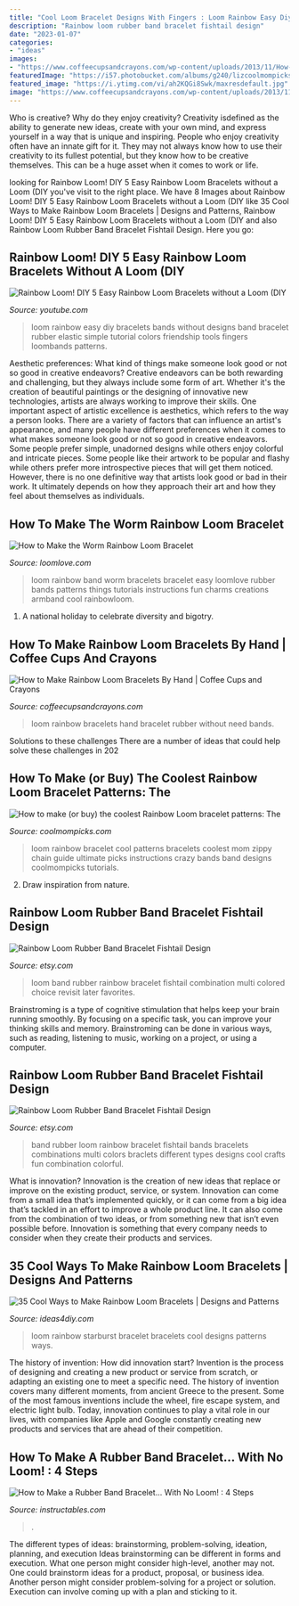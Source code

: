 ```yaml
---
title: "Cool Loom Bracelet Designs With Fingers : Loom Rainbow Easy Diy Bracelets Bands Without Designs Band Bracelet Rubber Elastic Simple Tutorial Colors Friendship Tools Fingers Loombands Patterns"
description: "Rainbow loom rubber band bracelet fishtail design"
date: "2023-01-07"
categories:
- "ideas"
images:
- "https://www.coffeecupsandcrayons.com/wp-content/uploads/2013/11/How-to-Make-a-Rainbow-Loom-Bracelet-Without-the-Loom-All-you-need-is-this-video-and-some-rubber-bands1.jpg"
featuredImage: "https://i57.photobucket.com/albums/g240/lizcoolmompicks/CMP_13/zippy-chain-rainbow-loom-tashisbracelets_zps4d11068d.jpg"
featured_image: "https://i.ytimg.com/vi/ah2KQGi8Swk/maxresdefault.jpg"
image: "https://www.coffeecupsandcrayons.com/wp-content/uploads/2013/11/How-to-Make-a-Rainbow-Loom-Bracelet-Without-the-Loom-All-you-need-is-this-video-and-some-rubber-bands1.jpg"
---
```



Who is creative? Why do they enjoy creativity?
Creativity isdefined as the ability to generate new ideas, create with your own mind, and express yourself in a way that is unique and inspiring. People who enjoy creativity often have an innate gift for it. They may not always know how to use their creativity to its fullest potential, but they know how to be creative themselves. This can be a huge asset when it comes to work or life.

	

		
looking for Rainbow Loom! DIY 5 Easy Rainbow Loom Bracelets without a Loom (DIY you've visit to the right place. We have 8 Images about Rainbow Loom! DIY 5 Easy Rainbow Loom Bracelets without a Loom (DIY like 35 Cool Ways to Make Rainbow Loom Bracelets | Designs and Patterns, Rainbow Loom! DIY 5 Easy Rainbow Loom Bracelets without a Loom (DIY and also Rainbow Loom Rubber Band Bracelet Fishtail Design. Here you go:
		
    
## Rainbow Loom! DIY 5 Easy Rainbow Loom Bracelets Without A Loom (DIY

<img loading=lazy src="https://i.ytimg.com/vi/ah2KQGi8Swk/maxresdefault.jpg" onerror="this.onerror=null;this.src='https://tse4.mm.bing.net/th?id=OIP.3eFUt_3gONqEA02CBFLOGAHaEK&amp;pid=15.1';" alt="Rainbow Loom! DIY 5 Easy Rainbow Loom Bracelets without a Loom (DIY">

_Source: youtube.com_

>loom rainbow easy diy bracelets bands without designs band bracelet rubber elastic simple tutorial colors friendship tools fingers loombands patterns. 

	

Aesthetic preferences: What kind of things make someone look good or not so good in creative endeavors?
Creative endeavors can be both rewarding and challenging, but they always include some form of art. Whether it's the creation of beautiful paintings or the designing of innovative new technologies, artists are always working to improve their skills. One important aspect of artistic excellence is aesthetics, which refers to the way a person looks. There are a variety of factors that can influence an artist's appearance, and many people have different preferences when it comes to what makes someone look good or not so good in creative endeavors. Some people prefer simple, unadorned designs while others enjoy colorful and intricate pieces. Some people like their artwork to be popular and flashy while others prefer more introspective pieces that will get them noticed. However, there is no one definitive way that artists look good or bad in their work. It ultimately depends on how they approach their art and how they feel about themselves as individuals.

    
## How To Make The Worm Rainbow Loom Bracelet

<img loading=lazy src="http://www.loomlove.com/wp-content/uploads/worm-rainbow-loom-good.jpg" onerror="this.onerror=null;this.src='https://tse3.mm.bing.net/th?id=OIP.P640xfVHL7LiuWqgX8VGkwAAAA&amp;pid=15.1';" alt="How to Make the Worm Rainbow Loom Bracelet">

_Source: loomlove.com_

>loom rainbow band worm bracelets bracelet easy loomlove rubber bands patterns things tutorials instructions fun charms creations armband cool rainbowloom. 

	

1. A national holiday to celebrate diversity and bigotry.

    
## How To Make Rainbow Loom Bracelets By Hand | Coffee Cups And Crayons

<img loading=lazy src="https://www.coffeecupsandcrayons.com/wp-content/uploads/2013/11/How-to-Make-a-Rainbow-Loom-Bracelet-Without-the-Loom-All-you-need-is-this-video-and-some-rubber-bands1.jpg" onerror="this.onerror=null;this.src='https://tse3.mm.bing.net/th?id=OIP.mr7_ntPuLCweePuEbNxjwAHaNZ&amp;pid=15.1';" alt="How to Make Rainbow Loom Bracelets By Hand | Coffee Cups and Crayons">

_Source: coffeecupsandcrayons.com_

>loom rainbow bracelets hand bracelet rubber without need bands. 

	

Solutions to these challenges
There are a number of ideas that could help solve these challenges in 202
    
## How To Make (or Buy) The Coolest Rainbow Loom Bracelet Patterns: The

<img loading=lazy src="https://i57.photobucket.com/albums/g240/lizcoolmompicks/CMP_13/zippy-chain-rainbow-loom-tashisbracelets_zps4d11068d.jpg" onerror="this.onerror=null;this.src='https://tse1.mm.bing.net/th?id=OIP.lpLPr-rUReWVEk_ycPPS_wHaFj&amp;pid=15.1';" alt="How to make (or buy) the coolest Rainbow Loom bracelet patterns: The">

_Source: coolmompicks.com_

>loom rainbow bracelet cool patterns bracelets coolest mom zippy chain guide ultimate picks instructions crazy bands band designs coolmompicks tutorials. 

	

2. Draw inspiration from nature.

    
## Rainbow Loom Rubber Band Bracelet Fishtail Design

<img loading=lazy src="https://img1.etsystatic.com/022/0/7761189/il_570xN.499319691_8gfr.jpg" onerror="this.onerror=null;this.src='https://tse3.mm.bing.net/th?id=OIP.Wbxs3saBjGZN-KnGY9S1dgHaHa&amp;pid=15.1';" alt="Rainbow Loom Rubber Band Bracelet Fishtail Design">

_Source: etsy.com_

>loom band rubber rainbow bracelet fishtail combination multi colored choice revisit later favorites. 

	

Brainstroming is a type of cognitive stimulation that helps keep your brain running smoothly. By focusing on a specific task, you can improve your thinking skills and memory. Brainstroming can be done in various ways, such as reading, listening to music, working on a project, or using a computer.

    
## Rainbow Loom Rubber Band Bracelet Fishtail Design

<img loading=lazy src="https://img.etsystatic.com/il/919550/499264008/il_570xN.499264008_gf91.jpg" onerror="this.onerror=null;this.src='https://tse4.mm.bing.net/th?id=OIP.81CFiuMvlwXhegMWwwqddQHaHa&amp;pid=15.1';" alt="Rainbow Loom Rubber Band Bracelet Fishtail Design">

_Source: etsy.com_

>band rubber loom rainbow bracelet fishtail bands bracelets combinations multi colors braclets different types designs cool crafts fun combination colorful. 

	

What is innovation?
Innovation is the creation of new ideas that replace or improve on the existing product, service, or system. Innovation can come from a small idea that’s implemented quickly, or it can come from a big idea that’s tackled in an effort to improve a whole product line. It can also come from the combination of two ideas, or from something new that isn’t even possible before. Innovation is something that every company needs to consider when they create their products and services.

    
## 35 Cool Ways To Make Rainbow Loom Bracelets | Designs And Patterns

<img loading=lazy src="https://ideas4diy.com/wp-content/uploads/2019/04/Rainbow-Loom-Starburst-Bracelet.jpg" onerror="this.onerror=null;this.src='https://tse4.mm.bing.net/th?id=OIP.l9YJ_cdzf6kJXUMH9fXgtwHaKX&amp;pid=15.1';" alt="35 Cool Ways to Make Rainbow Loom Bracelets | Designs and Patterns">

_Source: ideas4diy.com_

>loom rainbow starburst bracelet bracelets cool designs patterns ways. 

	

The history of invention: How did innovation start?
Invention is the process of designing and creating a new product or service from scratch, or adapting an existing one to meet a specific need. The history of invention covers many different moments, from ancient Greece to the present. Some of the most famous inventions include the wheel, fire escape system, and electric light bulb. Today, innovation continues to play a vital role in our lives, with companies like Apple and Google constantly creating new products and services that are ahead of their competition.

    
## How To Make A Rubber Band Bracelet... With No Loom! : 4 Steps

<img loading=lazy src="https://cdn.instructables.com/ORIG/FCB/K83J/I2S6NAOG/FCBK83JI2S6NAOG.jpg?fit=bounds&amp;height=1024&amp;width=1024" onerror="this.onerror=null;this.src='https://tse2.mm.bing.net/th?id=OIP.VbHF8KsXbk_OticFxLErFwHaJ4&amp;pid=15.1';" alt="How to Make a Rubber Band Bracelet... With No Loom! : 4 Steps">

_Source: instructables.com_

>. 

	

The different types of ideas: brainstorming, problem-solving, ideation, planning, and execution
Ideas brainstorming can be different in forms and execution. What one person might consider high-level, another may not. One could brainstorm ideas for a product, proposal, or business idea. Another person might consider problem-solving for a project or solution. Execution can involve coming up with a plan and sticking to it.

